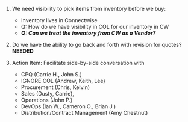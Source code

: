 1. We need visibility to pick items from inventory before we buy: 
	- Inventory lives in Connectwise
	- Q: How do we have visibility in COL for our inventory in CW
	- ***Q: Can we treat the inventory from CW as a Vendor?***
	
2. Do we have the ability to go back and forth with revision for quotes? 
	**NEEDED**
	
3. Action Item: Facilitate side-by-side conversation with 
	- CPQ (Carrie H., John S.)
	- IGNORE COL (Andrew, Keith, Lee)
	- Procurement (Chris, Kelvin)
	- Sales (Dusty, Carrie),
	- Operations (John P.)
	- DevOps (Ian W., Cameron O., Brian J.)
	- Distribution/Contract Management (Amy Chestnut)